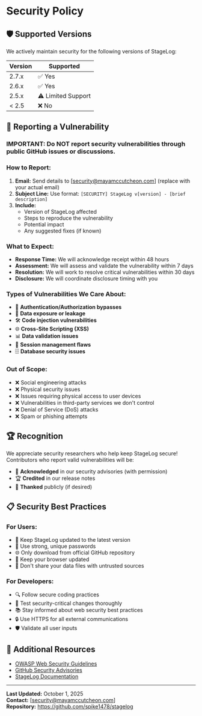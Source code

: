 # Security Policy

## 🛡️ Supported Versions

We actively maintain security for the following versions of StageLog:

| Version | Supported          |
| ------- | ------------------ |
| 2.7.x   | ✅ Yes             |
| 2.6.x   | ✅ Yes             |
| 2.5.x   | ⚠️ Limited Support |
| < 2.5   | ❌ No              |

## 🚨 Reporting a Vulnerability

### **IMPORTANT: Do NOT report security vulnerabilities through public GitHub issues or discussions.**

### **How to Report:**

1. **Email:** Send details to [security@mayamccutcheon.com] (replace with your actual email)
2. **Subject Line:** Use format: `[SECURITY] StageLog v[version] - [brief description]`
3. **Include:**
   - Version of StageLog affected
   - Steps to reproduce the vulnerability
   - Potential impact
   - Any suggested fixes (if known)

### **What to Expect:**

- **Response Time:** We will acknowledge receipt within 48 hours
- **Assessment:** We will assess and validate the vulnerability within 7 days
- **Resolution:** We will work to resolve critical vulnerabilities within 30 days
- **Disclosure:** We will coordinate disclosure timing with you

### **Types of Vulnerabilities We Care About:**

- 🔐 **Authentication/Authorization bypasses**
- 💾 **Data exposure or leakage**
- 🛠️ **Code injection vulnerabilities**
- 🌐 **Cross-Site Scripting (XSS)**
- 📊 **Data validation issues**
- 🔄 **Session management flaws**
- 🗄️ **Database security issues**

### **Out of Scope:**

- ❌ Social engineering attacks
- ❌ Physical security issues
- ❌ Issues requiring physical access to user devices
- ❌ Vulnerabilities in third-party services we don't control
- ❌ Denial of Service (DoS) attacks
- ❌ Spam or phishing attempts

## 🏆 Recognition

We appreciate security researchers who help keep StageLog secure! Contributors who report valid vulnerabilities will be:

- 📝 **Acknowledged** in our security advisories (with permission)
- 🏆 **Credited** in our release notes
- 🎉 **Thanked** publicly (if desired)

## 📋 Security Best Practices

### **For Users:**
- 🔄 Keep StageLog updated to the latest version
- 🔐 Use strong, unique passwords
- 🌐 Only download from official GitHub repository
- 📱 Keep your browser updated
- 🚫 Don't share your data files with untrusted sources

### **For Developers:**
- 🔍 Follow secure coding practices
- 🧪 Test security-critical changes thoroughly
- 📚 Stay informed about web security best practices
- 🔒 Use HTTPS for all external communications
- 🛡️ Validate all user inputs

## 🔗 Additional Resources

- [OWASP Web Security Guidelines](https://owasp.org/www-project-web-security-testing-guide/)
- [GitHub Security Advisories](https://docs.github.com/en/code-security/security-advisories)
- [StageLog Documentation](https://github.com/spike1478/stagelog#readme)

---

**Last Updated:** October 1, 2025  
**Contact:** [security@mayamccutcheon.com]  
**Repository:** https://github.com/spike1478/stagelog
